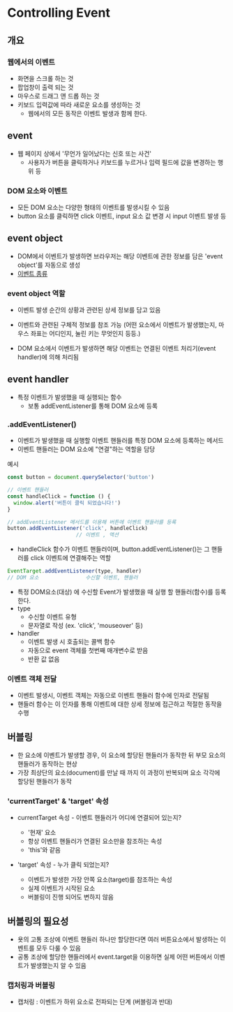# Controlling Event
## 개요
### 웹에서의 이벤트
- 화면을 스크롤 하는 것
- 팝업창이 출력 되는 것
- 마우스로 드래그 앤 드롭 하는 것
- 키보드 입력값에 따라 새로운 요소를 생성하는 것
  - 웹에서의 모든 동작은 이벤트 발생과 함께 한다.

## event
- 웹 페이지 상에서 '무언가 일어났다는 신호 또는 사건'
  - 사용자가 버튼을 클릭하거나 키보드를 누르거나 입력 필드에 값을 변경하는 행위 등

### DOM 요소와 이벤트
- 모든 DOM 요소는 다양한 형태의 이벤트를 발생시킬 수 있음
- button 요소를 클릭하면 click 이벤트, input 요소 값 변경 시 input 이벤트 발생 등

## event object
- DOM에서 이벤트가 발생하면 브라우저는 해당 이벤트에 관한 정보를 담은 'event object'를 자동으로 생성
- [이벤트 종류](https://developer.mozilla.org/en-US/docs/Web/API/Event)

### event object 역할
- 이벤트 발생 순간의 상황과 관련된 상세 정보를 담고 있음
- 이벤트와 관련된 구체적 정보를 참조 가능 (어떤 요소에서 이벤트가 발생했는지, 마우스 좌표는 어디인지, 눌린 키는 무엇인지 등등.)

- DOM 요소에서 이벤트가 발생하면 해당 이벤트는 연결된 이벤트 처리기(event handler)에 의해 처리됨

## event handler
- 특정 이벤트가 발생했을 때 실행되는 함수
  - 보통 addEventListener를 통해 DOM 요소에 등록

### .addEventListener()
- 이벤트가 발생했을 때 실행할 이벤트 핸들러를 특정 DOM 요소에 등록하는 메서드
- 이벤트 핸들러는 DOM 요소에 "연결"하는 역할을 담당

예시
```js
const button = document.querySelector('button')

// 이벤트 핸들러
const handleClick = function () {
  window.alert('버튼이 클릭 되었습니다!')
}

// addEventListener 메서드를 이용해 버튼에 이벤트 핸들러를 등록
button.addEventListener('click', handleClick)
                      // 이벤트 , 액션 
```
- handleClick 함수가 이벤트 핸들러이며, button.addEventListener()는 그 핸들러를 click 이벤트에 연결해주는 역할

```js
EventTarget.addEventListener(type, handler)
// DOM 요소               수신할 이벤트, 핸들러
```
- 특정 DOM요소(대상) 에 수신할 Event가 발생했을 때 실행 할 핸들러(함수)를 등록한다.
- type
  - 수신할 이벤트 유형
  - 문자열로 작성 (ex. 'click', 'mouseover' 등)
- handler
  - 이벤트 발생 시 호출되는 콜백 함수
  - 자동으로 event 객체를 첫번째 매개변수로 받음
  - 반환 값 없음

### 이벤트 객체 전달
- 이벤트 발생시, 이벤트 객체는 자동으로 이벤트 핸들러 함수에 인자로 전달됨
- 핸들러 함수는 이 인자를 통해 이벤트에 대한 상세 정보에 접근하고 적절한 동작을 수행


## 버블링
- 한 요소에 이벤트가 발생할 경우, 이 요소에 할당된 핸들러가 동작한 뒤 부모 요소의 핸들러가 동작하는 현상
- 가장 최상단의 요소(document)를 만날 때 까지 이 과정이 반복되며 요소 각각에 할당된 핸들러가 동작

### 'currentTarget' & 'target' 속성
- currentTarget 속성 - 이벤트 핸들러가 어디에 연결되어 있는지?
  - '현재' 요소
  - 항상 이벤트 핸들러가 연결된 요소만을 참조하는 속성
  - 'this'와 같음

- 'target' 속성 - 누가 클릭 되었는지?
  - 이벤트가 발생한 가장 안쪽 요소(target)를 참조하는 속성
  - 실제 이벤트가 시작된 요소
  - 버블링이 진행 되어도 변하지 않음

## 버블링의 필요성
- 욧의 고통 조상에 이벤트 핸들러 하나만 할당한다면 여러 버튼요소에서 발생하는 이벤트를 모두 다룰 수 있음
- 공통 조상에 할당한 핸들러에서 event.target을 이용하면 실제 어떤 버튼에서 이벤트가 발생했는지 알 수 있음

### 캡처링과 버블링
- 캡처링 : 이벤트가 하위 요소로 전파되는 단계 (버블링과 반대)
